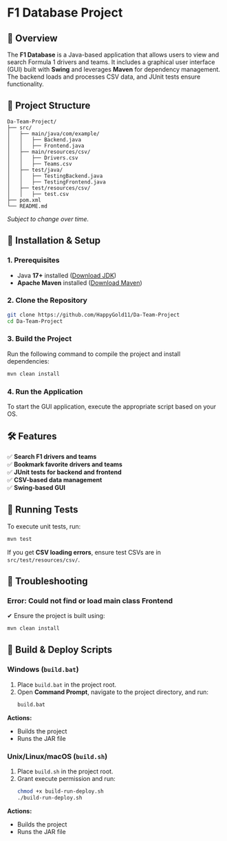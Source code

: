 # F1 Database Project

## 📌 Overview
The **F1 Database** is a Java-based application that allows users to view and search Formula 1 drivers and teams. It includes a graphical user interface (GUI) built with **Swing** and leverages **Maven** for dependency management. The backend loads and processes CSV data, and JUnit tests ensure functionality.

## 📁 Project Structure
```
Da-Team-Project/
├── src/
│   ├── main/java/com/example/
│   │   ├── Backend.java
│   │   ├── Frontend.java
│   ├── main/resources/csv/
│   │   ├── Drivers.csv
│   │   ├── Teams.csv
│   ├── test/java/
│   │   ├── TestingBackend.java
│   │   ├── TestingFrontend.java
│   ├── test/resources/csv/
│   │   ├── test.csv
├── pom.xml
└── README.md
```
*Subject to change over time.*

## 🔧 Installation & Setup
### **1. Prerequisites**
- Java **17+** installed ([Download JDK](https://www.oracle.com/java/technologies/javase-jdk17-downloads.html))
- **Apache Maven** installed ([Download Maven](https://maven.apache.org/download.cgi))

### **2. Clone the Repository**
```sh
git clone https://github.com/HappyGold11/Da-Team-Project
cd Da-Team-Project
```

### **3. Build the Project**
Run the following command to compile the project and install dependencies:
```sh
mvn clean install
```

### **4. Run the Application**
To start the GUI application, execute the appropriate script based on your OS.

## 🛠 Features
✅ **Search F1 drivers and teams**  
✅ **Bookmark favorite drivers and teams**  
✅ **JUnit tests for backend and frontend**  
✅ **CSV-based data management**  
✅ **Swing-based GUI**  

## 🧪 Running Tests
To execute unit tests, run:
```sh
mvn test
```
If you get **CSV loading errors**, ensure test CSVs are in `src/test/resources/csv/`.

## 📌 Troubleshooting
### **Error: Could not find or load main class Frontend**
✔ Ensure the project is built using:
```sh
mvn clean install
```

## 🚀 Build & Deploy Scripts

### **Windows (`build.bat`)**

1. Place `build.bat` in the project root.
2. Open **Command Prompt**, navigate to the project directory, and run:
   ```cmd
   build.bat
   ```

**Actions:**
- Builds the project
- Runs the JAR file

### **Unix/Linux/macOS (`build.sh`)**

1. Place `build.sh` in the project root.
2. Grant execute permission and run:
   ```sh
   chmod +x build-run-deploy.sh
   ./build-run-deploy.sh
   ```

**Actions:**
- Builds the project
- Runs the JAR file

